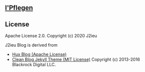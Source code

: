 ## [I'Pflegen](https://www.jiieu.com)

License
-------

Apache License 2.0. Copyright (c) 2020 J2ieu

J2ieu Blog is derived from 
- [Hux Blog (Apache License)](https://github.com/Huxpro/huxpro.github.io)
- [Clean Blog Jekyll Theme (MIT License)](https://github.com/StartBootstrap/startbootstrap-clean-blog-jekyll) 
Copyright (c) 2013-2016 Blackrock Digital LLC.
